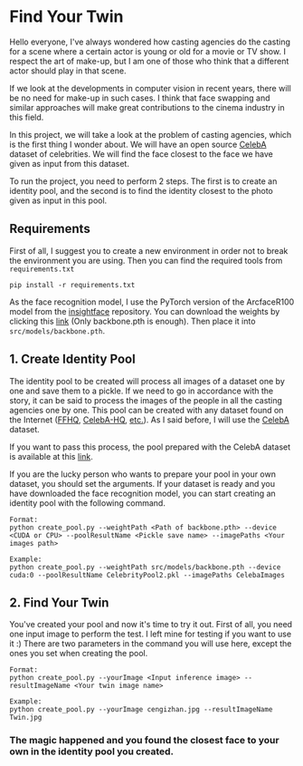 # Find Your Twin
Hello everyone, I've always wondered how casting agencies do the casting for a scene where a certain actor is young or old for a movie or TV show. I respect the art of make-up, but I am one of those who think that a different actor should play in that scene.

If we look at the developments in computer vision in recent years, there will be no need for make-up in such cases. I think that face swapping and similar approaches will make great contributions to the cinema industry in this field.

In this project, we will take a look at the problem of casting agencies, which is the first thing I wonder about. We will have an open source [CelebA](https://mmlab.ie.cuhk.edu.hk/projects/CelebA.html) dataset of celebrities. We will find the face closest to the face we have given as input from this dataset.

To run the project, you need to perform 2 steps. The first is to create an identity pool, and the second is to find the identity closest to the photo given as input in this pool.

## Requirements
First of all, I suggest you to create a new environment in order not to break the environment you are using. Then you can find the required tools from `requirements.txt`
```
pip install -r requirements.txt
```
As the face recognition model, I use the PyTorch version of the ArcfaceR100 model from the [insightface](https://github.com/deepinsight/insightface) repository. You can download the weights by clicking this [link](https://onedrive.live.com/?cid=4a83b6b633b029cc&id=4A83B6B633B029CC!5577&authkey=!AFZjr283nwZHqbA) (Only backbone.pth is enough). Then place it  into `src/models/backbone.pth`.

## 1. Create Identity Pool
The identity pool to be created will process all images of a dataset one by one and save them to a pickle. If we need to go in accordance with the story, it can be said to process the images of the people in all the casting agencies one by one. This pool can be created with any dataset found on the Internet ([FFHQ](https://github.com/NVlabs/ffhq-dataset), [CelebA-HQ](http://mmlab.ie.cuhk.edu.hk/projects/CelebA.html), [etc.](https://analyticsindiamag.com/10-face-datasets-to-start-facial-recognition-projects/)). As I said before, I will use the [CelebA](https://mmlab.ie.cuhk.edu.hk/projects/CelebA.html) dataset.

If you want to pass this process, the pool prepared with the CelebA dataset is available at this [link](https://drive.google.com/file/d/12z5Kdk4m7ONJHC2DJcMrgF8LuPdf1BGR/view?usp=sharing).

If you are the lucky person who wants to prepare your pool in your own dataset, you should set the arguments. If your dataset is ready and you have downloaded the face recognition model, you can start creating an identity pool with the following command.

```
Format:
python create_pool.py --weightPath <Path of backbone.pth> --device <CUDA or CPU> --poolResultName <Pickle save name> --imagePaths <Your images path>

Example:
python create_pool.py --weightPath src/models/backbone.pth --device cuda:0 --poolResultName CelebrityPool2.pkl --imagePaths CelebaImages
```
## 2. Find Your Twin
You've created your pool and now it's time to try it out. First of all, you need one input image to perform the test. I left mine for testing if you want to use it :) 
There are two parameters in the command you will use here, except the ones you set when creating the pool.
```
Format:
python create_pool.py --yourImage <Input inference image> --resultImageName <Your twin image name>

Example:
python create_pool.py --yourImage cengizhan.jpg --resultImageName Twin.jpg
```
### The magic happened and you found the closest face to your own in the identity pool you created.